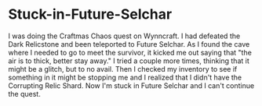 Stuck-in-Future-Selchar
=======================

I was doing the Craftmas Chaos quest on Wynncraft. I had defeated the Dark Relicstone and been teleported to Future Selchar. As I found the cave where I needed to go to meet the survivor, it kicked me out saying that "the air is to thick, better stay away." I tried a couple more times, thinking that it might be a glitch, but to no avail. Then I checked my inventory to see if something in it might be stopping me and I realized that I didn't have the Corrupting Relic Shard. Now I'm stuck in Future Selchar and I can't continue the quest.
